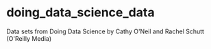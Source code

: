 # doing_data_science_data
Data sets from Doing Data Science by Cathy O'Neil and Rachel Schutt (O'Reilly Media)  
